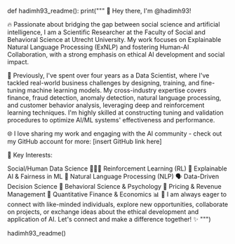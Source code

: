 def hadimh93_readme():
    print("""
🚀 Hey there, I'm @hadimh93!

🔥 Passionate about bridging the gap between social science and artificial intelligence, I am a Scientific Researcher at the Faculty of Social and Behavioral Science at Utrecht University. My work focuses on Explainable Natural Language Processing (ExNLP) and fostering Human-AI Collaboration, with a strong emphasis on ethical AI development and social impact.

💼 Previously, I've spent over four years as a Data Scientist, where I've tackled real-world business challenges by designing, training, and fine-tuning machine learning models. My cross-industry expertise covers finance, fraud detection, anomaly detection, natural language processing, and customer behavior analysis, leveraging deep and reinforcement learning techniques. I'm highly skilled at constructing tuning and validation procedures to optimize AI/ML systems' effectiveness and performance.

🌐 I love sharing my work and engaging with the AI community - check out my GitHub account for more: [insert GitHub link here]

🎯 Key Interests:

Social/Human Data Science 🧑‍🤝‍🧑
Reinforcement Learning (RL) 🚀
Explainable AI & Fairness in ML 🌈
Natural Language Processing (NLP) 🗣️
Data-Driven Decision Science 🎯
Behavioral Science & Psychology 🧠
Pricing & Revenue Management 💸
Quantitative Finance & Economics 📊
🤝 I am always eager to connect with like-minded individuals, explore new opportunities, collaborate on projects, or exchange ideas about the ethical development and application of AI. Let's connect and make a difference together! ✨
    """)

hadimh93_readme()


   


<!---
hadimh93/hadimh93 is a ✨ special ✨ repository because its `README.md` (this file) appears on your GitHub profile.
You can click the Preview link to take a look at your changes.
--->
